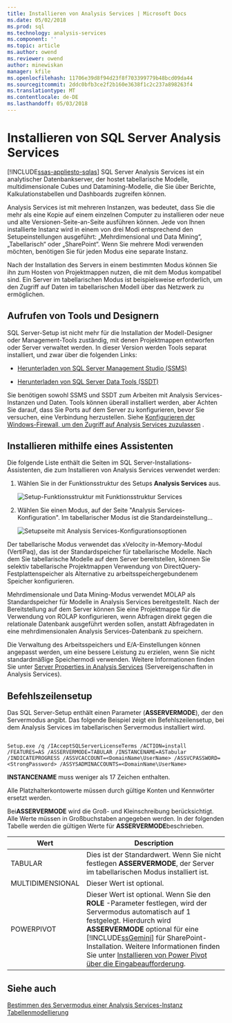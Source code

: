 ```yaml
---
title: Installieren von Analysis Services | Microsoft Docs
ms.date: 05/02/2018
ms.prod: sql
ms.technology: analysis-services
ms.component: ''
ms.topic: article
ms.author: owend
ms.reviewer: owend
author: minewiskan
manager: kfile
ms.openlocfilehash: 11706e39d8f94d23f8f703399779b48bcd09da44
ms.sourcegitcommit: 2ddc0bfb3ce2f2b160e3638f1c2c237a898263f4
ms.translationtype: MT
ms.contentlocale: de-DE
ms.lasthandoff: 05/03/2018
---
```

# <a name="install-sql-server-analysis-services"></a>Installieren von SQL Server Analysis Services
[!INCLUDE[ssas-appliesto-sqlas](../../../includes/ssas-appliesto-sqlas.md)]
  SQL Server Analysis Services ist ein analytischer Datenbankserver, der hostet tabellarische Modelle, multidimensionale Cubes und Datamining-Modelle, die Sie über Berichte, Kalkulationstabellen und Dashboards zugreifen können.  
  
 Analysis Services ist mit mehreren Instanzen, was bedeutet, dass Sie die mehr als eine Kopie auf einem einzelnen Computer zu installieren oder neue und alte Versionen-Seite-an-Seite ausführen können. Jede von Ihnen installierte Instanz wird in einem von drei Modi entsprechend den Setupeinstellungen ausgeführt: „Mehrdimensional und Data Mining“, „Tabellarisch“ oder „SharePoint“. Wenn Sie mehrere Modi verwenden möchten, benötigen Sie für jeden Modus eine separate Instanz.  
  
 Nach der Installation des Servers in einem bestimmten Modus können Sie ihn zum Hosten von Projektmappen nutzen, die mit dem Modus kompatibel sind. Ein Server im tabellarischen Modus ist beispielsweise erforderlich, um den Zugriff auf Daten im tabellarischen Modell über das Netzwerk zu ermöglichen.  
  
## <a name="get-tools-and-designers"></a>Aufrufen von Tools und Designern  
 SQL Server-Setup ist nicht mehr für die Installation der Modell-Designer oder Management-Tools zuständig, mit denen Projektmappen entworfen oder Server verwaltet werden. In dieser Version werden Tools separat installiert, und zwar über die folgenden Links:  
  
-   [Herunterladen von SQL Server Management Studio (SSMS)](../../../ssms/download-sql-server-management-studio-ssms.md)  
  
-   [Herunterladen von SQL Server Data Tools (SSDT)](../../../ssdt/download-sql-server-data-tools-ssdt.md)  
  
 Sie benötigen sowohl SSMS und SSDT zum Arbeiten mit Analysis Services-Instanzen und Daten. Tools können überall installiert werden, aber Achten Sie darauf, dass Sie Ports auf dem Server zu konfigurieren, bevor Sie versuchen, eine Verbindung herzustellen. Siehe [Konfigurieren der Windows-Firewall, um den Zugriff auf Analysis Services zuzulassen](../../../analysis-services/instances/configure-the-windows-firewall-to-allow-analysis-services-access.md) .  
  
## <a name="install-using-a-wizard"></a>Installieren mithilfe eines Assistenten  
 Die folgende Liste enthält die Seiten im SQL Server-Installations-Assistenten, die zum Installieren von Analysis Services verwendet werden:  
  
1.  Wählen Sie in der Funktionsstruktur des Setups **Analysis Services** aus.  
  
     ![Setup-Funktionsstruktur mit Funktionsstruktur Services](../../../analysis-services/instances/install-windows/media/ssas-setupas.gif "Setup-Funktionsstruktur Funktionsstruktur Dienste anzeigen")  
  
2.  Wählen Sie einen Modus, auf der Seite "Analysis Services-Konfiguration". Im tabellarischer Modus ist die Standardeinstellung...  
  
     ![Setupseite mit Analysis Services-Konfigurationsoptionen](../../../analysis-services/instances/install-windows/media/ssas-setupasconfig.png "Setupseite mit Analysis Services-Konfigurationsoptionen")  
  
  Der tabellarische Modus verwendet das xVelocity in-Memory-Modul (VertiPaq), das ist der Standardspeicher für tabellarische Modelle. Nach dem Sie tabellarische Modelle auf dem Server bereitstellen, können Sie selektiv tabellarische Projektmappen Verwendung von DirectQuery-Festplattenspeicher als Alternative zu arbeitsspeichergebundenem Speicher konfigurieren.  
 
 Mehrdimensionale und Data Mining-Modus verwendet MOLAP als Standardspeicher für Modelle in Analysis Services bereitgestellt. Nach der Bereitstellung auf dem Server können Sie eine Projektmappe für die Verwendung von ROLAP konfigurieren, wenn Abfragen direkt gegen die relationale Datenbank ausgeführt werden sollen, anstatt Abfragedaten in eine mehrdimensionalen Analysis Services-Datenbank zu speichern.  
  

  
 Die Verwaltung des Arbeitsspeichers und E/A-Einstellungen können angepasst werden, um eine bessere Leistung zu erzielen, wenn Sie nicht standardmäßige Speichermodi verwenden. Weitere Informationen finden Sie unter [Server Properties in Analysis Services](../../../analysis-services/server-properties/server-properties-in-analysis-services.md) (Servereigenschaften in Analysis Services).  
  
## <a name="command-line-setup"></a>Befehlszeilensetup  
 Das SQL Server-Setup enthält einen Parameter (**ASSERVERMODE**), der den Servermodus angibt. Das folgende Beispiel zeigt ein Befehlszeilensetup, bei dem Analysis Services im tabellarischen Servermodus installiert wird.  
  
```  
  
Setup.exe /q /IAcceptSQLServerLicenseTerms /ACTION=install /FEATURES=AS /ASSERVERMODE=TABULAR /INSTANCENAME=ASTabular /INDICATEPROGRESS /ASSVCACCOUNT=<DomainName\UserName> /ASSVCPASSWORD=<StrongPassword> /ASSYSADMINACCOUNTS=<DomainName\UserName>   
```  
  
 **INSTANCENAME** muss weniger als 17 Zeichen enthalten.  
  
 Alle Platzhalterkontowerte müssen durch gültige Konten und Kennwörter ersetzt werden.  
  
 Bei**ASSERVERMODE** wird die Groß- und Kleinschreibung berücksichtigt.  Alle Werte müssen in Großbuchstaben angegeben werden. In der folgenden Tabelle werden die gültigen Werte für **ASSERVERMODE**beschrieben.  
  
|Wert|Description|  
|-----------|-----------------|  
|TABULAR|Dies ist der Standardwert. Wenn Sie nicht festlegen **ASSERVERMODE**, der Server im tabellarischen Modus installiert ist.|
|MULTIDIMENSIONAL|Dieser Wert ist optional.|  
|POWERPIVOT|Dieser Wert ist optional. Wenn Sie den **ROLE** -Parameter festlegen, wird der Servermodus automatisch auf 1 festgelegt. Hierdurch wird **ASSERVERMODE** optional für eine [!INCLUDE[ssGemini](../../../includes/ssgemini-md.md)] für SharePoint-Installation. Weitere Informationen finden Sie unter [Installieren von Power Pivot über die Eingabeaufforderung](http://msdn.microsoft.com/en-us/7f1f2b28-c9f5-49ad-934b-02f2fa6b9328).|  
  
  
## <a name="see-also"></a>Siehe auch  
 [Bestimmen des Servermodus einer Analysis Services-Instanz](../../../analysis-services/instances/determine-the-server-mode-of-an-analysis-services-instance.md)   
 [Tabellenmodellierung](https://msdn.microsoft.com/library/hh212945(v=sql.110).aspx)  
  
  
